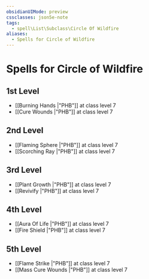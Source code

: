 ```yaml
---
obsidianUIMode: preview
cssclasses: json5e-note
tags:
  - spell\List\Subclass\Circle Of Wildfire
aliases:
  - Spells for Circle of Wildfire
---
```

# Spells for Circle of Wildfire

## 1st Level

- [[Burning Hands \|"PHB"]] at class level 7
- [[Cure Wounds \|"PHB"]] at class level 7

## 2nd Level

- [[Flaming Sphere \|"PHB"]] at class level 7
- [[Scorching Ray \|"PHB"]] at class level 7

## 3rd Level

- [[Plant Growth \|"PHB"]] at class level 7
- [[Revivify \|"PHB"]] at class level 7

## 4th Level

- [[Aura Of Life \|"PHB"]] at class level 7
- [[Fire Shield \|"PHB"]] at class level 7

## 5th Level

- [[Flame Strike \|"PHB"]] at class level 7
- [[Mass Cure Wounds \|"PHB"]] at class level 7
